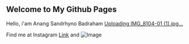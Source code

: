 ## Welcome to My Github Pages

Hello, i'am Anang Sandrhyno Badraham
[Uploading IMG_8104-01 (1).jpg…]()

Find me at Instagram 
[Link](https://instagram.com/sandrhyno?igshid=YmMyMTA2M2Y=) and ![Image](src)

